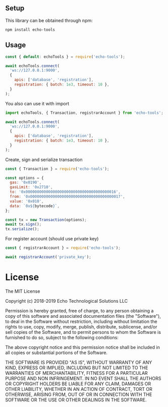 ## Setup

This library can be obtained through npm:
```
npm install echo-tools
```

## Usage

```javascript
const { default: echoTools } = require('echo-tools');

await echoTools.connect(
  'ws://127.0.0.1:9000', 
  {
    apis: ['database', 'registration'],
    registration: { batch: 1e3, timeout: 10 },
  }
);

```

You also can use it with import
```javascript
import echoTools, { Transaction, registrarAccount } from 'echo-tools';

await echoTools.connect(
  'ws://127.0.0.1:9000', 
  {
    apis: ['database', 'registration'],
    registration: { batch: 1e3, timeout: 10 },
  }
);
```

Create, sign and serialize transaction
```javascript
const { Transaction } = require('echo-tools');

const options = {
  gas: '0x0190',
  gasLimit: '0x2710',
  to: '0x0000000000000000000000000000000000000016',
  from: '0x0000000000000000000000000000000000000017',
  value: '0x010',
  data: `0x${bytecode}`,
};

const tx = new Transaction(options);
await tx.sign();
tx.serialize();
```

For register account (should use private key)
```javascript
const { registrarAccount } = require('echo-tools');

await registrarAccount('private_key');
```

# License

The MIT License

Copyright (c) 2018-2019 Echo Technological Solutions LLC

Permission is hereby granted, free of charge, to any person obtaining a copy
of this software and associated documentation files (the "Software"), to deal
in the Software without restriction, including without limitation the rights
to use, copy, modify, merge, publish, distribute, sublicense, and/or sell
copies of the Software, and to permit persons to whom the Software is
furnished to do so, subject to the following conditions:

The above copyright notice and this permission notice shall be included in
all copies or substantial portions of the Software.

THE SOFTWARE IS PROVIDED "AS IS", WITHOUT WARRANTY OF ANY KIND, EXPRESS OR
IMPLIED, INCLUDING BUT NOT LIMITED TO THE WARRANTIES OF MERCHANTABILITY,
FITNESS FOR A PARTICULAR PURPOSE AND NON INFRINGEMENT. IN NO EVENT SHALL THE
AUTHORS OR COPYRIGHT HOLDERS BE LIABLE FOR ANY CLAIM, DAMAGES OR OTHER
LIABILITY, WHETHER IN AN ACTION OF CONTRACT, TORT OR OTHERWISE, ARISING FROM,
OUT OF OR IN CONNECTION WITH THE SOFTWARE OR THE USE OR OTHER DEALINGS IN
THE SOFTWARE.
